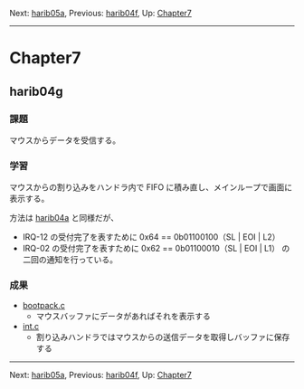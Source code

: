 Next: [harib05a](harib05a.md), Previous: [harib04f](harib04f.md), Up: [Chapter7](chapter7.md)

----

# Chapter7

## harib04g

### 課題

マウスからデータを受信する。

### 学習

マウスからの割り込みをハンドラ内で FIFO に積み直し、メインループで画面に表示する。

方法は [harib04a](harib04a.md) と同様だが、
- IRQ-12 の受付完了を表すために 0x64 == 0b01100100（SL | EOI | L2）
- IRQ-02 の受付完了を表すために 0x62 == 0b01100010（SL | EOI | L1）
の二回の通知を行っている。

### 成果

- [bootpack.c](/bootpack.c)
    - マウスバッファにデータがあればそれを表示する
- [int.c](/int.c)
    - 割り込みハンドラではマウスからの送信データを取得しバッファに保存する

----

Next: [harib05a](harib05a.md), Previous: [harib04f](harib04f.md), Up: [Chapter7](chapter7.md)
